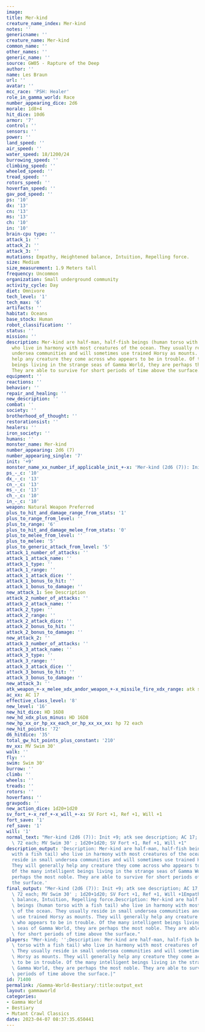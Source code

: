 ```yaml
---
image: 
title: Mer-kind
creature_name_index: Mer-kind
notes: ''
genericname: ''
creature_name: Mer-kind
common_name: ''
other_names: ''
generic_name: ''
source: GW05 - Rapture of the Deep
author: ''
name: Les Braun
url: ''
avatar: ''
mcc_race: 'PSH: Healer'
role_in_gamma_world: Race
number_appearing_dice: 2d6
morale: 1d8+4
hit_dice: 10d6
armor: '7'
control: ''
sensors: ''
power: ''
land_speed: ''
air_speed: ''
water_speed: 18/1200/24
burrowing_speed: ''
climbing_speed: ''
wheeled_speed: ''
tread_speed: ''
rotors_speed: ''
hoverfan_speed: ''
gav_pod_speed: ''
ps: '10'
dx: '13'
cn: '13'
ms: '13'
ch: '10'
in: '10'
brain-cpu type: ''
attack_1: ''
attack_2: ''
attack_3: ''
mutations: Empathy, Heightened balance, Intuition, Repelling force.
size: Medium
size_measurement: 1.9 Meters tall
frequency: Uncommon
organization: Small underground community
activity_cycle: Day
diet: Omnivore
tech_level: '1'
tech_max: '6'
artifacts: ''
habitat: Oceans
base_stock: Human
robot_classification: ''
status: ''
mission: ''
description: Mer-kind are half-man, half-fish beings (human torso with a fish tail)
  who live in harmony with most creatures of the ocean. They usually reside in small
  undersea communities and will sometimes use trained Horsy as mounts. They will generally
  help any creature they come across who appears to be in trouble. Of the many intelligent
  beings living in the strange seas of Gamma World, they are perhaps the most noble.
  They are able to survive for short periods of time above the surface.
equipment: ''
reactions: ''
behavior: ''
repair_and_healing: ''
new_description: ''
combat: ''
society: ''
brotherhood_of_thought: ''
restorationsist: ''
healers: ''
iron_society: ''
humans: ''
monster_name: Mer-kind
number_appearing: 2d6 (7)
number_appearing_single: '7'
init: '+9'
monster_name_xx_number_if_applicable_init_+-x: 'Mer-kind (2d6 (7)): Init +9'
ps_-_c: '10'
dx_-_c: '13'
cn_-_c: '13'
ms_-_c: '13'
ch_-_c: '10'
in_-_c: '10'
weapon: Natural Weapon Preferred
plus_to_hit_and_damage_range_from_stats: '1'
plus_to_range_from_level: ''
plus_to_range: '6'
plus_to_hit_and_damage_melee_from_stats: '0'
plus_to_melee_from_level: ''
plus_to_melee: '5'
plus_to_generic_attack_from_level: '5'
attack_1_number_of_attacks: ''
attack_1_attack_name: ''
attack_1_type: ''
attack_1_range: ''
attack_1_attack_dice: ''
attack_1_bonus_to_hit: ''
attack_1_bonus_to_damage: ''
new_attack_1: See Description
attack_2_number_of_attacks: ''
attack_2_attack_name: ''
attack_2_type: ''
attack_2_range: ''
attack_2_attack_dice: ''
attack_2_bonus_to_hit: ''
attack_2_bonus_to_damage: ''
new_attack_2: ''
attack_3_number_of_attacks: ''
attack_3_attack_name: ''
attack_3_type: ''
attack_3_range: ''
attack_3_attack_dice: ''
attack_3_bonus_to_hit: ''
attack_3_bonus_to_damage: ''
new_attack_3: ''
atk_weapon_+-x_melee_xdx_andor_weapon_+-x_missile_fire_xdx_range: atk see description
ac_xx: AC 17
effective_class_level: '8'
new_level: '16'
new_hit_dice: HD 16D8
new_hd_xdx_plus_minus: HD 16D8
new_hp_xx_or_hp_xx_each_or_hp_xx_xx_xx: hp 72 each
new_hit_points: '72'
d6_hitdice: '35'
total_gw_hit_points_plus_constant: '210'
mv_xx: MV Swim 30'
walk: ''
fly: ''
swim: Swim 30'
burrow: ''
climb: ''
wheels: ''
treads: ''
rotors: ''
hoverfans: ''
gravpods: ''
new_action_dice: 1d20+1d20
sv_fort_+-x_ref_+-x_will_+-x: SV Fort +1, Ref +1, Will +1
fort_save: '1'
ref_save: '1'
will: '1'
normal_text: "Mer-kind (2d6 (7)): Init +9; atk see description; AC 17; HD 16D8 hp\
  \ 72 each; MV Swim 30' ; 1d20+1d20; SV Fort +1, Ref +1, Will +1"
description_output: 'Description: Mer-kind are half-man, half-fish beings (human torso
  with a fish tail) who live in harmony with most creatures of the ocean. They usually
  reside in small undersea communities and will sometimes use trained Horsy as mounts.
  They will generally help any creature they come across who appears to be in trouble.
  Of the many intelligent beings living in the strange seas of Gamma World, they are
  perhaps the most noble. They are able to survive for short periods of time above
  the surface.'
final_output: "Mer-kind (2d6 (7)): Init +9; atk see description; AC 17; HD 16D8 hp\
  \ 72 each; MV Swim 30' ; 1d20+1d20; SV Fort +1, Ref +1, Will +1Empathy, Heightened\
  \ balance, Intuition, Repelling force.Description: Mer-kind are half-man, half-fish\
  \ beings (human torso with a fish tail) who live in harmony with most creatures\
  \ of the ocean. They usually reside in small undersea communities and will sometimes\
  \ use trained Horsy as mounts. They will generally help any creature they come across\
  \ who appears to be in trouble. Of the many intelligent beings living in the strange\
  \ seas of Gamma World, they are perhaps the most noble. They are able to survive\
  \ for short periods of time above the surface."
players: "Mer-kind; '';Description: Mer-kind are half-man, half-fish beings (human\
  \ torso with a fish tail) who live in harmony with most creatures of the ocean.\
  \ They usually reside in small undersea communities and will sometimes use trained\
  \ Horsy as mounts. They will generally help any creature they come across who appears\
  \ to be in trouble. Of the many intelligent beings living in the strange seas of\
  \ Gamma World, they are perhaps the most noble. They are able to survive for short\
  \ periods of time above the surface.|"
id: 71400
permalink: /Gamma-World-Bestiary/:title:output_ext
layout: gammaworld
categories:
- Gamma World
- Bestiary
- Mutant Crawl Classics
date: 2023-04-07 08:37:35.650441
---
```

